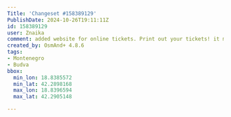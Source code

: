 ```yaml
---
Title: 'Changeset #158389129'
PublishDate: 2024-10-26T19:11:11Z
id: 158389129
user: Znaika
comment: added website for online tickets. Print out your tickets! it must be done. Bus station tax 1 Euro per Person to be paid before entry :-(
created_by: OsmAnd+ 4.8.6
tags:
- Montenegro
- Budva
bbox:
  min_lon: 18.8385572
  min_lat: 42.2898168
  max_lon: 18.8396594
  max_lat: 42.2905148

---
```


